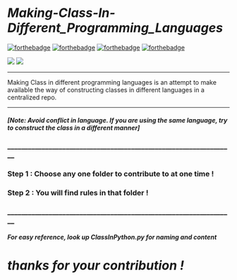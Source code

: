 # ***Making-Class-In-Different_Programming_Languages***

[![forthebadge](https://forthebadge.com/images/badges/built-by-developers.svg)](https://forthebadge.com)
[![forthebadge](https://forthebadge.com/images/badges/built-with-love.svg)](https://forthebadge.com)
[![forthebadge](https://forthebadge.com/images/badges/for-you.svg)](https://forthebadge.com)
[![forthebadge](https://forthebadge.com/images/badges/powered-by-coffee.svg)](https://forthebadge.com)

![](https://img.shields.io/badge/Josh-High-Red)
![](https://img.shields.io/badge/Maintained-Yes-orange)

***
 Making Class in different programming languages is an attempt to make available the way of constructing classes in different languages in a centralized repo.
***
##### [Note: Avoid conflict in language. If you are using the same language, try to construct the class in a different manner]

### __________________________________________________________________
### Step 1 : Choose any one folder to contribute to at one time !        
### Step 2 : You will find rules in that folder !                     
### __________________________________________________________________

##### <i> For easy reference, look up ClassInPython.py for naming and content <i>

# thanks for your contribution !
